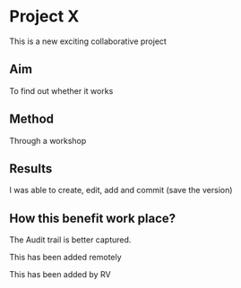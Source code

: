 # Project X

This is a new exciting collaborative project

## Aim

To find out whether it works

## Method

Through a workshop

## Results

I was able to create, edit, add and commit (save the version)

## How this benefit work place?

The Audit trail is better captured. 

This has been added remotely

This has been added by RV

